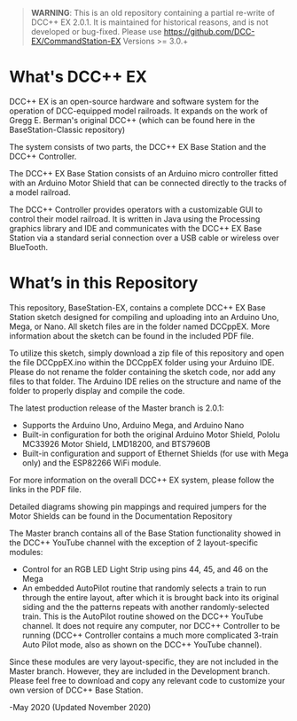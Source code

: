 > **WARNING**: This is an old repository containing a partial re-write of DCC++ EX 2.0.1. 
It is maintained for historical reasons, and is not developed or bug-fixed. 
>  Please use https://github.com/DCC-EX/CommandStation-EX Versions >= 3.0.+

# What's DCC++ EX

DCC++ EX is an open-source hardware and software system for the operation of DCC-equipped model railroads. It expands on the work of Gregg E. Berman's original DCC++ (which can be found here in the BaseStation-Classic repository)

The system consists of two parts, the DCC++ EX Base Station and the DCC++ Controller.

The DCC++ EX Base Station consists of an Arduino micro controller fitted with an Arduino Motor Shield that can be connected directly to the tracks of a model railroad.

The DCC++ Controller provides operators with a customizable GUI to control their model railroad.  It is written in Java using the Processing graphics library and IDE and communicates with the DCC++ EX Base Station via a standard serial connection over a USB cable or wireless over BlueTooth.

# What’s in this Repository

This repository, BaseStation-EX, contains a complete DCC++ EX Base Station sketch designed for compiling and uploading into an Arduino Uno, Mega, or Nano.  All sketch files are in the folder named DCCppEX. More information about the sketch can be found in the included PDF file.

To utilize this sketch, simply download a zip file of this repository and open the file DCCppEX.ino within the DCCppEX folder using your Arduino IDE.  Please do not rename the folder containing the sketch code, nor add any files to that folder.  The Arduino IDE relies on the structure and name of the folder to properly display and compile the code.

The latest production release of the Master branch is 2.0.1:

* Supports the Arduino Uno, Arduino Mega, and Arduino Nano
* Built-in configuration for both the original Arduino Motor Shield, Pololu MC33926 Motor Shield, LMD18200, and BTS7960B
* Built-in configuration and support of Ethernet Shields (for use with Mega only) and the ESP82266 WiFi module.

For more information on the overall DCC++ EX system, please follow the links in the PDF file.

Detailed diagrams showing pin mappings and required jumpers for the Motor Shields can be found in the Documentation Repository

The Master branch contains all of the Base Station functionality showed in the DCC++ YouTube channel with the exception of 2 layout-specific modules:

* Control for an RGB LED Light Strip using pins 44, 45, and 46 on the Mega
* An embedded AutoPilot routine that randomly selects a train to run through the entire layout, after which it is brought back into its original siding and the the patterns repeats with another randomly-selected train.  This is the AutoPilot routine showed on the DCC++ YouTube channel.  It does not require any computer, nor DCC++ Controller to be running (DCC++ Controller contains a much more complicated 3-train Auto Pilot mode, also as shown on the DCC++ YouTube channel).

Since these modules are very layout-specific, they are not included in the Master branch.  However, they are included in the Development branch.  Please feel free to download and copy any relevant code to customize your own version of DCC++ Base Station.

-May 2020 (Updated November 2020)

